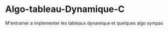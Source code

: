 # Algo-tableau-Dynamique-C
M'entrainer a implementer les tableaux dynamique et quelques algo sympas
